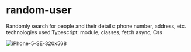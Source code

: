 # random-user
Randomly search for people and their details: phone number, address, etc. 
technologies used:Typescript: module, classes, fetch async; Css

![iPhone-5-SE-320x568](https://user-images.githubusercontent.com/61388692/166312482-5c6f966e-5260-4528-8b58-bdc5b52ec7a3.png)

